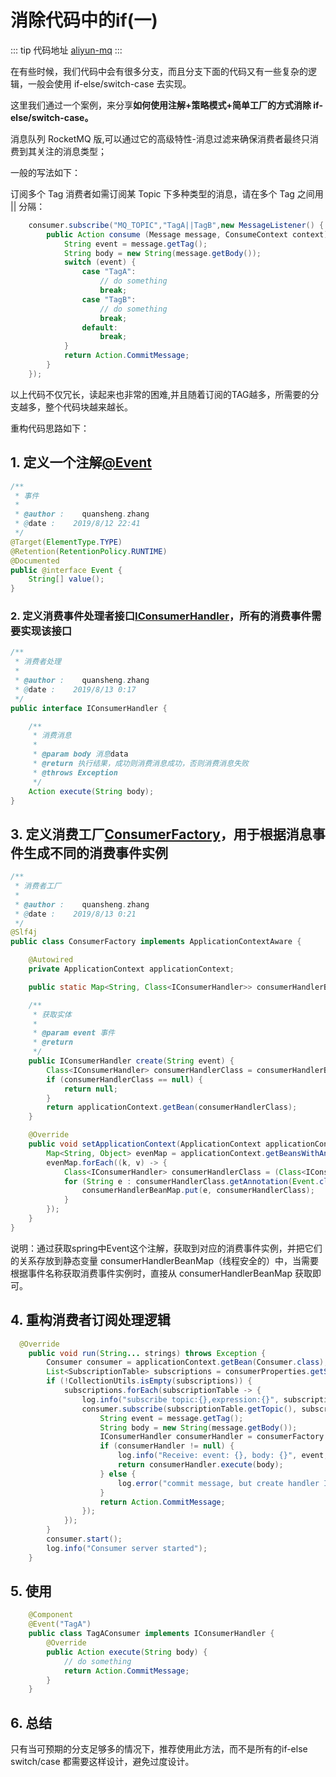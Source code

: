 # 消除代码中的if(一)

::: tip 代码地址
[aliyun-mq](https://gitee.com/zhangquansheng/zhengcheng-parent/tree/master/zc-aliyun-spring-boot-starter/src/main/java/com/zhengcheng/aliyun/mq)
:::

在有些时候，我们代码中会有很多分支，而且分支下面的代码又有一些复杂的逻辑，一般会使用 if-else/switch-case 去实现。

这里我们通过一个案例，来分享**如何使用注解+策略模式+简单工厂的方式消除 if-else/switch-case。**

消息队列 RocketMQ 版,可以通过它的高级特性-消息过滤来确保消费者最终只消费到其关注的消息类型；

一般的写法如下：

订阅多个 Tag 消费者如需订阅某 Topic 下多种类型的消息，请在多个 Tag 之间用 || 分隔：
```java
    consumer.subscribe("MQ_TOPIC","TagA||TagB",new MessageListener() {
        public Action consume (Message message, ConsumeContext context){
            String event = message.getTag();
            String body = new String(message.getBody());
            switch (event) {
                case "TagA":
                    // do something
                    break;
                case "TagB":
                    // do something
                    break;
                default:
                    break;
            }
            return Action.CommitMessage;
        }
    });
```
以上代码不仅冗长，读起来也非常的困难,并且随着订阅的TAG越多，所需要的分支越多，整个代码块越来越长。


重构代码思路如下：

## 1. 定义一个注解[@Event](https://gitee.com/zhangquansheng/zhengcheng-parent/blob/master/zc-aliyun-spring-boot-starter/src/main/java/com/zhengcheng/aliyun/mq/annotation/Event.java)

```java
/**
 * 事件
 *
 * @author :    quansheng.zhang
 * @date :    2019/8/12 22:41
 */
@Target(ElementType.TYPE)
@Retention(RetentionPolicy.RUNTIME)
@Documented
public @interface Event {
    String[] value();
}
```

### 2. 定义消费事件处理者接口[IConsumerHandler](https://gitee.com/zhangquansheng/zhengcheng-parent/blob/master/zc-aliyun-spring-boot-starter/src/main/java/com/zhengcheng/aliyun/mq/handler/IConsumerHandler.java)，所有的消费事件需要实现该接口

```java
/**
 * 消费者处理
 *
 * @author :    quansheng.zhang
 * @date :    2019/8/13 0:17
 */
public interface IConsumerHandler {

    /**
     * 消费消息
     *
     * @param body 消息data
     * @return 执行结果，成功则消费消息成功，否则消费消息失败
     * @throws Exception
     */
    Action execute(String body);
}
```

## 3. 定义消费工厂[ConsumerFactory](https://gitee.com/zhangquansheng/zhengcheng-parent/blob/master/zc-aliyun-spring-boot-starter/src/main/java/com/zhengcheng/aliyun/mq/factory/ConsumerFactory.java)，用于根据消息事件生成不同的消费事件实例

```java
/**
 * 消费者工厂
 *
 * @author :    quansheng.zhang
 * @date :    2019/8/13 0:21
 */
@Slf4j
public class ConsumerFactory implements ApplicationContextAware {

    @Autowired
    private ApplicationContext applicationContext;

    public static Map<String, Class<IConsumerHandler>> consumerHandlerBeanMap = Maps.newConcurrentMap();

    /**
     * 获取实体
     *
     * @param event 事件
     * @return
     */
    public IConsumerHandler create(String event) {
        Class<IConsumerHandler> consumerHandlerClass = consumerHandlerBeanMap.get(event);
        if (consumerHandlerClass == null) {
            return null;
        }
        return applicationContext.getBean(consumerHandlerClass);
    }

    @Override
    public void setApplicationContext(ApplicationContext applicationContext) throws BeansException {
        Map<String, Object> evenMap = applicationContext.getBeansWithAnnotation(Event.class);
        evenMap.forEach((k, v) -> {
            Class<IConsumerHandler> consumerHandlerClass = (Class<IConsumerHandler>) v.getClass();
            for (String e : consumerHandlerClass.getAnnotation(Event.class).value()) {
                consumerHandlerBeanMap.put(e, consumerHandlerClass);
            }
        });
    }
}
```
说明：通过获取spring中Event这个注解，获取到对应的消费事件实例，并把它们的关系存放到静态变量 consumerHandlerBeanMap（线程安全的）中，当需要根据事件名称获取消费事件实例时，直接从 consumerHandlerBeanMap 获取即可。


## 4. 重构消费者订阅处理逻辑
```java
  @Override
    public void run(String... strings) throws Exception {
        Consumer consumer = applicationContext.getBean(Consumer.class);
        List<SubscriptionTable> subscriptions = consumerProperties.getSubscriptions();
        if (!CollectionUtils.isEmpty(subscriptions)) {
            subscriptions.forEach(subscriptionTable -> {
                log.info("subscribe topic:{},expression:{}", subscriptionTable.getTopic(), subscriptionTable.getExpression());
                consumer.subscribe(subscriptionTable.getTopic(), subscriptionTable.getExpression(), (message, context) -> {
                    String event = message.getTag();
                    String body = new String(message.getBody());
                    IConsumerHandler consumerHandler = consumerFactory.create(event);
                    if (consumerHandler != null) {
                        log.info("Receive: event: {}, body: {}", event, body);
                        return consumerHandler.execute(body);
                    } else {
                        log.error("commit message, but create handler IllegalArgumentException, event:{}, body:{}", event, body);
                    }
                    return Action.CommitMessage;
                });
            });
        }
        consumer.start();
        log.info("Consumer server started");
    }
```

## 5. 使用
```java
    @Component
    @Event("TagA")
    public class TagAConsumer implements IConsumerHandler {
        @Override
        public Action execute(String body) {
            // do something
            return Action.CommitMessage;
        }
    }
```
## 6. 总结

只有当可预期的分支足够多的情况下，推荐使用此方法，而不是所有的if-else switch/case 都需要这样设计，避免过度设计。

